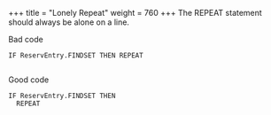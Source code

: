+++
title = "Lonely Repeat"
weight = 760
+++
The REPEAT statement should always be alone on a line.

Bad code

```al
IF ReservEntry.FINDSET THEN REPEAT
 
```      
    

Good code

```al
IF ReservEntry.FINDSET THEN
  REPEAT
```